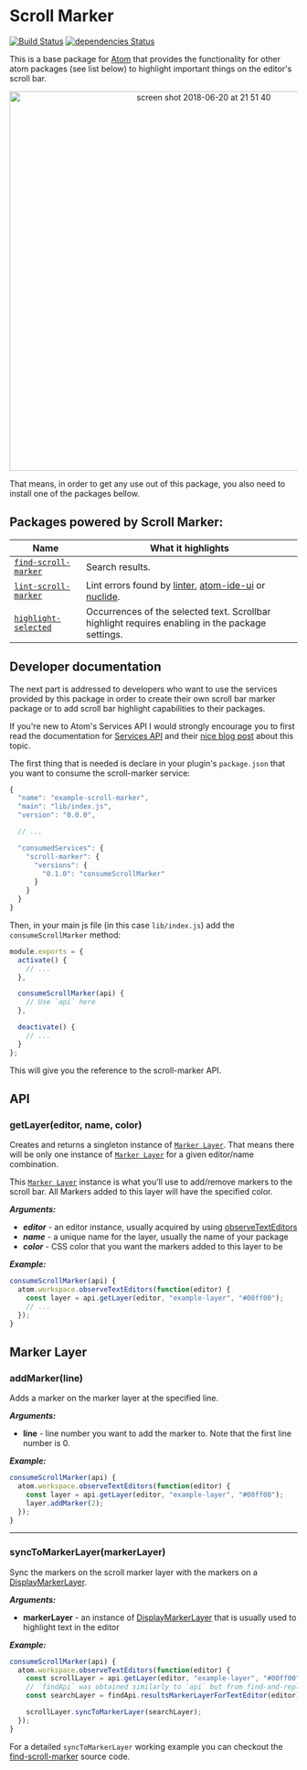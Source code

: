 # Scroll Marker

[![Build Status](https://travis-ci.org/surdu/scroll-marker.svg?branch=master)](https://travis-ci.org/surdu/scroll-marker)
[![dependencies Status](https://david-dm.org/surdu/scroll-marker/status.svg)](https://david-dm.org/surdu/scroll-marker)

This is a base package for [Atom](https://atom.io/) that provides the functionality for other atom packages (see list below) to highlight important things on the editor's scroll bar.

<p align="center">
  <img width="664" alt="screen shot 2018-06-20 at 21 51 40" src="https://user-images.githubusercontent.com/11520795/41678646-40497f28-74d4-11e8-8625-d043f96e9bb8.png">
</p>

That means, in order to get any use out of this package, you also need to install one of the packages bellow.

## Packages powered by Scroll Marker:

Name | What it highlights
-----|------------------
[`find-scroll-marker`](https://atom.io/packages/find-scroll-marker) | Search results.
[`lint-scroll-marker`](https://atom.io/packages/lint-scroll-marker) | Lint errors found by [linter](https://atom.io/packages/linter), [atom-ide-ui](https://atom.io/packages/atom-ide-ui) or [nuclide](https://atom.io/packages/nuclide).
[`highlight-selected`](https://atom.io/packages/highlight-selected) | Occurrences of the selected text. Scrollbar highlight requires enabling in the package settings.

## Developer documentation

The next part is addressed to developers who want to use the services provided by this package in order to create their own scroll bar marker package or to add scroll bar highlight capabilities to their packages.

If you're new to Atom's Services API I would strongly encourage you to first read the documentation for [Services API](https://flight-manual.atom.io/behind-atom/sections/interacting-with-other-packages-via-services/) and their [nice blog post](http://blog.atom.io/2015/03/25/new-services-API.html) about this topic.

The first thing that is needed is declare in your plugin's `package.json` that you want to consume the scroll-marker service:

```js
{
  "name": "example-scroll-marker",
  "main": "lib/index.js",
  "version": "0.0.0",

  // ...

  "consumedServices": {
    "scroll-marker": {
      "versions": {
        "0.1.0": "consumeScrollMarker"
      }
    }
  }
}
```

Then, in your main js file (in this case `lib/index.js`) add the `consumeScrollMarker` method:

```js
module.exports = {
  activate() {
    // ...
  },

  consumeScrollMarker(api) {
    // Use `api` here
  },

  deactivate() {
    // ...
  }
};
```

This will give you the reference to the scroll-marker API.

## API

### getLayer(editor, name, color)

Creates and returns a singleton instance of [`Marker Layer`](#marker-layer). That means there will be only one instance of [`Marker Layer`](#marker-layer) for a given editor/name combination.

This [`Marker Layer`](#marker-layer) instance is what you'll use to add/remove markers to the scroll bar. All Markers added to this layer will have the specified color.

**_Arguments:_**
 - **_editor_** - an editor instance, usually acquired by using [observeTextEditors](https://atom.io/docs/api/v1.28.0/Workspace#instance-observeTextEditors)
 - **_name_** - a unique name for the layer, usually the name of your package
 - **_color_** - CSS color that you want the markers added to this layer to be

**_Example:_**
```js
consumeScrollMarker(api) {
  atom.workspace.observeTextEditors(function(editor) {
    const layer = api.getLayer(editor, "example-layer", "#00ff00");
    // ...
  });
}
```

## Marker Layer

### addMarker(line)

Adds a marker on the marker layer at the specified line.


**_Arguments:_**
 - **line** - line number you want to add the marker to. Note that the first line number is 0.

**_Example:_**
```js
consumeScrollMarker(api) {
  atom.workspace.observeTextEditors(function(editor) {
    const layer = api.getLayer(editor, "example-layer", "#00ff00");
    layer.addMarker(2);
  });
}
```

---

### syncToMarkerLayer(markerLayer)

Sync the markers on the scroll marker layer with the markers on a [DisplayMarkerLayer](https://atom.io/docs/api/v1.9.5/DisplayMarkerLayer).

**_Arguments:_**
 - **markerLayer** - an instance of [DisplayMarkerLayer](https://atom.io/docs/api/v1.9.5/DisplayMarkerLayer) that is usually used to highlight text in the editor

**_Example:_**
```js
consumeScrollMarker(api) {
  atom.workspace.observeTextEditors(function(editor) {
    const scrollLayer = api.getLayer(editor, "example-layer", "#00ff00");
    // `findApi` was obtained similarly to `api` but from find-and-replace package
    const searchLayer = findApi.resultsMarkerLayerForTextEditor(editor);

    scrollLayer.syncToMarkerLayer(searchLayer);
  });
}
```

For a detailed `syncToMarkerLayer` working example you can checkout the [find-scroll-marker](https://github.com/surdu/find-scroll-marker) source code.
